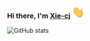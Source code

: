 ### Hi there, I'm [Xie-cj](https://www.xcj.im) <img src="https://raw.githubusercontent.com/Xie-cj/Xie-cj/main/assets/images/wave.gif" width="30px">
![GitHub stats](https://github-readme-stats.vercel.app/api/?username=xie-cj&show_icons=true&hide_border=true)
